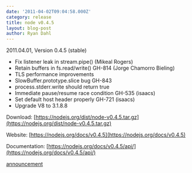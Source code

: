 ```yaml
---
date: '2011-04-02T09:04:58.000Z'
category: release
title: node v0.4.5
layout: blog-post
author: Ryan Dahl
---
```


2011.04.01, Version 0.4.5 (stable)

- Fix listener leak in stream.pipe() (Mikeal Rogers)
- Retain buffers in fs.read/write() GH-814 (Jorge Chamorro Bieling)
- TLS performance improvements
- SlowBuffer.prototype.slice bug GH-843
- process.stderr.write should return true
- Immediate pause/resume race condition GH-535 (isaacs)
- Set default host header properly GH-721 (isaacs)
- Upgrade V8 to 3.1.8.8

Download: [https://nodejs.org/dist/node-v0.4.5.tar.gz](https://nodejs.org/dist/node-v0.4.5.tar.gz)

Website: [https://nodejs.org/docs/v0.4.5](https://nodejs.org/docs/v0.4.5)

Documentation: [https://nodejs.org/docs/v0.4.5/api/](https://nodejs.org/docs/v0.4.5/api/)

[announcement](https://groups.google.com/d/topic/nodejs/aOC7SRLJhQY/discussion)
